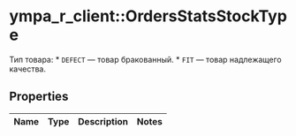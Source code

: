 # ympa_r_client::OrdersStatsStockType

Тип товара:  * `DEFECT` — товар бракованный.  * `FIT` — товар надлежащего качества. 

## Properties
Name | Type | Description | Notes
------------ | ------------- | ------------- | -------------



